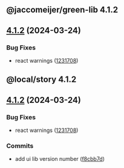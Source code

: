 ## @jaccomeijer/green-lib 4.1.2

## [4.1.2](https://github.com/jaccomeijer/green-lib/compare/4.1.1...4.1.2) (2024-03-24)


### Bug Fixes

* react warnings ([1231708](https://github.com/jaccomeijer/green-lib/commit/12317083501389fb06c5cb7661a999844cc04fe7))



## @local/story 4.1.2

## [4.1.2](https://github.com/jaccomeijer/green-lib/compare/4.1.1...4.1.2) (2024-03-24)


### Bug Fixes

* react warnings ([1231708](https://github.com/jaccomeijer/green-lib/commit/12317083501389fb06c5cb7661a999844cc04fe7))


### Commits

* add ui lib version number ([f8cbb7d](https://github.com/jaccomeijer/green-lib/commit/f8cbb7d447d7b3918a246b62e2e11a9d2486f40d))


